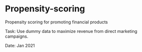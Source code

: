 # Propensity-scoring 
Propensity scoring for promoting financial products

Task: Use dummy data to maximize revenue from direct marketing campaigns.

Date: Jan 2021
